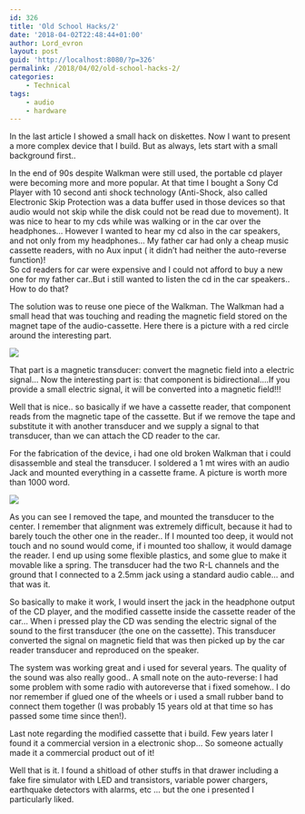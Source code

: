 ```yaml
---
id: 326
title: 'Old School Hacks/2'
date: '2018-04-02T22:48:44+01:00'
author: Lord_evron
layout: post
guid: 'http://localhost:8080/?p=326'
permalink: /2018/04/02/old-school-hacks-2/
categories:
    - Technical
tags:
    - audio
    - hardware
---
```


In the last article I showed a small hack on diskettes. Now I want to present a more complex device that I build. But as always, lets start with a small background first..

In the end of 90s despite Walkman were still used, the portable cd player were becoming more and more popular. At that time I bought a Sony Cd Player with 10 second anti shock technology (Anti-Shock, also called Electronic Skip Protection was a data buffer used in those devices so that audio would not skip while the disk could not be read due to movement). It was nice to hear to my cds while was walking or in the car over the headphones… However I wanted to hear my cd also in the car speakers, and not only from my headphones… My father car had only a cheap music cassette readers, with no Aux input ( it didn’t had neither the auto-reverse function)!  
So cd readers for car were expensive and I could not afford to buy a new one for my father car..But i still wanted to listen the cd in the car speakers.. How to do that?

The solution was to reuse one piece of the Walkman. The Walkman had a small head that was touching and reading the magnetic field stored on the magnet tape of the audio-cassette. Here there is a picture with a red circle around the interesting part.

![](http://localhost:8080/wp-content/uploads/2018/04/walkman.jpg)

That part is a magnetic transducer: convert the magnetic field into a electric signal… Now the interesting part is: that component is bidirectional….If you provide a small electric signal, it will be converted into a magnetic field!!!

Well that is nice.. so basically if we have a cassette reader, that component reads from the magnetic tape of the cassette. But if we remove the tape and substitute it with another transducer and we supply a signal to that transducer, than we can attach the CD reader to the car.

For the fabrication of the device, i had one old broken Walkman that i could disassemble and steal the transducer. I soldered a 1 mt wires with an audio Jack and mounted everything in a cassette frame. A picture is worth more than 1000 word.

![](http://localhost:8080/wp-content/uploads/2018/04/20180326_235855.jpg)

As you can see I removed the tape, and mounted the transducer to the center. I remember that alignment was extremely difficult, because it had to barely touch the other one in the reader.. If I mounted too deep, it would not touch and no sound would come, if i mounted too shallow, it would damage the reader. I end up using some flexible plastics, and some glue to make it movable like a spring. The transducer had the two R-L channels and the ground that I connected to a 2.5mm jack using a standard audio cable… and that was it.

So basically to make it work, I would insert the jack in the headphone output of the CD player, and the modified cassette inside the cassette reader of the car… When i pressed play the CD was sending the electric signal of the sound to the first transducer (the one on the cassette). This transducer converted the signal on magnetic field that was then picked up by the car reader transducer and reproduced on the speaker.

The system was working great and i used for several years. The quality of the sound was also really good.. A small note on the auto-reverse: I had some problem with some radio with autoreverse that i fixed somehow.. I do nor remember if glued one of the wheels or i used a small rubber band to connect them together (I was probably 15 years old at that time so has passed some time since then!).

Last note regarding the modified cassette that i build. Few years later I found it a commercial version in a electronic shop… So someone actually made it a commercial product out of it!

Well that is it. I found a shitload of other stuffs in that drawer including a fake fire simulator with LED and transistors, variable power chargers, earthquake detectors with alarms, etc … but the one i presented I particularly liked.